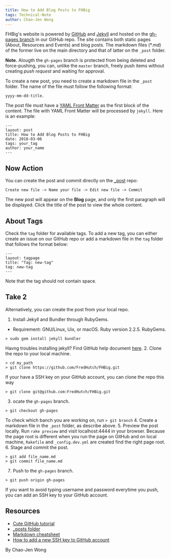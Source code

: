 ```yaml
---
title: How to Add Blog Posts to FHBig
tags: Technical-Note
author: Chao-Jen Wong
---
```


FHBig's website is powered by [GitHub](https://github.com) and
[Jekyll](https://jekyllrb.com) and hosted on the
[gh-pages branch](https://github.com/FredHutch/FHBig/tree/gh-pages) in
our GitHub repo.
The site contains both static pages (About, Resources and
Events) and blog posts. The markdown files (\*.md) of the former
live on the main directory and that of latter on the `_post`
folder.

__Note.__ Alougth the `gh-pages` branch is protected from being
deleted and  force-pushing, you can, unlike the `master` branch, freely
push items without creating _push request_ and waiting for approval.


To create a new post, you need to create a markdown file in the `_post`
folder. The name of the file must follow the following format:
```
yyyy-mm-dd-title.
```

The post file must have a [YAML Front
Matter](https://jekyllrb.com/docs/frontmatter/) as the first block of
the content. The file with YAML Front Matter will be processed by
`jekyll`. Here is an example:
```
---
layout: post
title: How to Add Blog Posts to FHBig
date: 2018-03-06
tags: your_tag
author: your_name
---
```

## Now Action
You can create the post and commit directly on the
[_post](https://github.com/FredHutch/FHBig/tree/gh-pages/_postsd) repo:

```
Create new file -> Name your file -> Edit new file -> Commit
```

The new post will appear on the __Blog__ page, and only the first
paragraph will be displayed. Click the title of the post to view the
whole content.

## About Tags
Check the `tag` folder for available tags.  To add a new tag, you can
either create an issue on our GitHub repo or add a markdown file in the `tag`
folder that follows the format below:
```
---
layout: tagpage
title: "Tag: new-tag"
tag: new-tag
---
```
Note that the tag should not contain space.

## Take 2
Alternatively,  you can create the post from your local repo.

1. Install Jekyll and Bundler through RubyGems.
  - Requirement: GNU/Linux, Uix, or macOS. Ruby version 2.2.5. RubyGems.
```
> sudo gem install jekyll bundler
```
Havng troubles installing jekyll? Find GitHub help document [here](https://help.github.com/articles/setting-up-your-github-pages-site-locally-with-jekyll/).
2. Clone the repo to your local machine.
```
> cd my_path
> git clone https://github.com/FredHutch/FHBig.git
```
If your have a SSH key on your GitHub account, you can clone the repo this way
```
> git clone git@github.com:FredHutch/FHBig.git
```
3. ocate the `gh-pages` branch.
```
> git checkout gh-pages
```
To check which banch you are working on, run `> git branch`
4. Create a markdown file in the `_post` folder, as describe above.
5. Preview the post locally.
  Run `rake preview` and visit
  localhost:4444 in your browser.  Because the page root is different
  when you run the page on GitHub and on local machine, `Rakefile` and
  `_config.dev.yml` are created find the right page root.  
6. Stage and commit the post.
```
> git add file_name.md
> git commit file_name.md
```
7. Push to the `gh-pages` branch.
```
> git push origin gh-pages
```

If you want to avoid typing username and password
everytime you push, you can add an SSH key to your GitHub account.

## Resources
- [Cute GitHub tutorial](https://try.github.io)
- [_posts folder](https://jekyllrb.com/docs/posts/#the-posts-folder)
- [Markdown cheatsheet](https://github.com/adam-p/markdown-here/wiki/Markdown-Cheatsheet)
- [How to add a new SSH key to GitHub account](https://help.github.com/articles/adding-a-new-ssh-key-to-your-github-account/)

By Chao-Jen Wong
